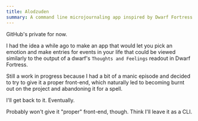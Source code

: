 ```yaml
---
title: Alodzuden
summary: A command line microjournaling app inspired by Dwarf Fortress
---
```


GitHub's private for now.

I had the idea a while ago to make an app that would let you pick an emotion and make entries for events in your life that could be viewed similarly to the output of a dwarf's `Thoughts and Feelings` readout in Dwarf Fortress.

Still a work in progress because I had a bit of a manic episode and decided to try to give it a proper front-end, which naturally led to becoming burnt out on the project and abandoning it for a spell.

I'll get back to it. Eventually.

Probably won't give it "proper" front-end, though. Think I'll leave it as a CLI.
